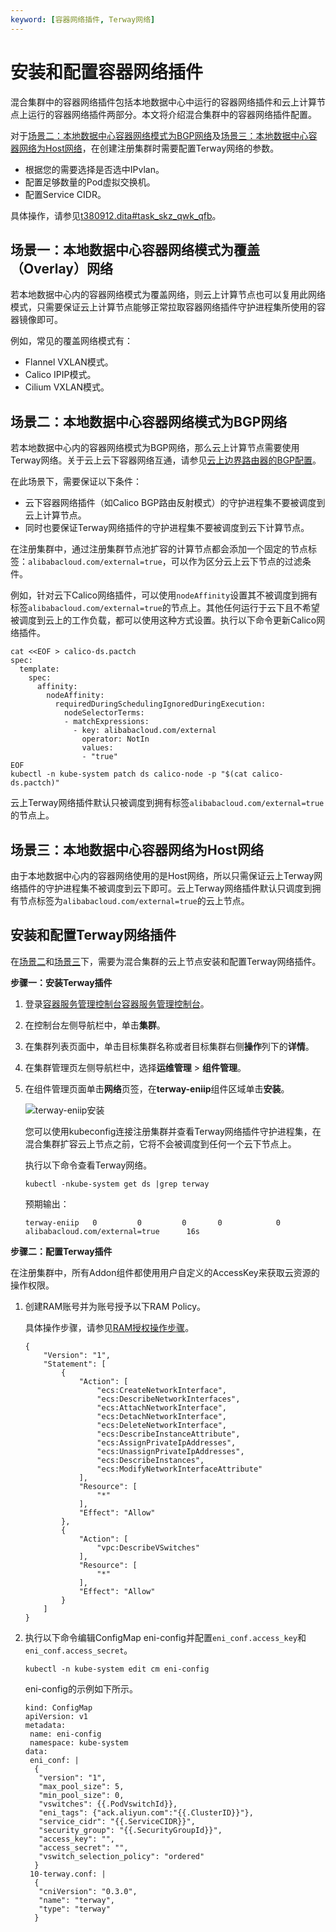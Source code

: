 ```yaml
---
keyword: [容器网络插件, Terway网络]
---
```


# 安装和配置容器网络插件

混合集群中的容器网络插件包括本地数据中心中运行的容器网络插件和云上计算节点上运行的容器网络插件两部分。本文将介绍混合集群中的容器网络插件配置。

对于[场景二：本地数据中心容器网络模式为BGP网络](#section_jo1_b9e_q7v)及[场景三：本地数据中心容器网络为Host网络](#section_dpw_bab_n97)，在创建注册集群时需要配置Terway网络的参数。

-   根据您的需要选择是否选中IPvlan。
-   配置足够数量的Pod虚拟交换机。
-   配置Service CIDR。

具体操作，请参见[t380912.dita\#task\_skz\_qwk\_qfb](/intl.zh-CN/Kubernetes集群用户指南/多云混合云/创建注册集群并接入本地数据中心集群.md)。

## 场景一：本地数据中心容器网络模式为覆盖（Overlay）网络

若本地数据中心内的容器网络模式为覆盖网络，则云上计算节点也可以复用此网络模式，只需要保证云上计算节点能够正常拉取容器网络插件守护进程集所使用的容器镜像即可。

例如，常见的覆盖网络模式有：

-   Flannel VXLAN模式。
-   Calico IPIP模式。
-   Cilium VXLAN模式。

## 场景二：本地数据中心容器网络模式为BGP网络

若本地数据中心内的容器网络模式为BGP网络，那么云上计算节点需要使用Terway网络。关于云上云下容器网络互通，请参见[云上边界路由器的BGP配置](云上边界路由器的BGP配置t21437.dita#concept_ljj_4vx_dfb)。

在此场景下，需要保证以下条件：

-   云下容器网络插件（如Calico BGP路由反射模式）的守护进程集不要被调度到云上计算节点。
-   同时也要保证Terway网络插件的守护进程集不要被调度到云下计算节点。

在注册集群中，通过注册集群节点池扩容的计算节点都会添加一个固定的节点标签：`alibabacloud.com/external=true`，可以作为区分云上云下节点的过滤条件。

例如，针对云下Calico网络插件，可以使用`nodeAffinity`设置其不被调度到拥有标签`alibabacloud.com/external=true`的节点上。其他任何运行于云下且不希望被调度到云上的工作负载，都可以使用这种方式设置。执行以下命令更新Calico网络插件。

```
cat <<EOF > calico-ds.pactch
spec:
  template:
    spec:
      affinity:
        nodeAffinity:
          requiredDuringSchedulingIgnoredDuringExecution:
            nodeSelectorTerms:
            - matchExpressions:
              - key: alibabacloud.com/external
                operator: NotIn
                values:
                - "true"
EOF
kubectl -n kube-system patch ds calico-node -p "$(cat calico-ds.pactch)"
```

云上Terway网络插件默认只被调度到拥有标签`alibabacloud.com/external=true`的节点上。

## 场景三：本地数据中心容器网络为Host网络

由于本地数据中心内的容器网络使用的是Host网络，所以只需保证云上Terway网络插件的守护进程集不被调度到云下即可。云上Terway网络插件默认只调度到拥有节点标签为`alibabacloud.com/external=true`的云上节点。

## 安装和配置Terway网络插件

在[场景二](#section_jo1_b9e_q7v)和[场景三](#section_dpw_bab_n97)下，需要为混合集群的云上节点安装和配置Terway网络插件。

**步骤一：安装Terway插件**

1.  登录[容器服务管理控制台](https://cs.console.aliyun.com)[容器服务管理控制台](https://partners-intl.console.aliyun.com/#/cs)。

2.  在控制台左侧导航栏中，单击**集群**。

3.  在集群列表页面中，单击目标集群名称或者目标集群右侧**操作**列下的**详情**。

4.  在集群管理页左侧导航栏中，选择**运维管理** \> **组件管理**。

5.  在组件管理页面单击**网络**页签，在**terway-eniip**组件区域单击**安装**。

    ![terway-eniip安装](https://static-aliyun-doc.oss-accelerate.aliyuncs.com/assets/img/zh-CN/6109875161/p247541.png)

    您可以使用kubeconfig连接注册集群并查看Terway网络插件守护进程集，在混合集群扩容云上节点之前，它将不会被调度到任何一个云下节点上。

    执行以下命令查看Terway网络。

    ```
    kubectl -nkube-system get ds |grep terway
    ```

    预期输出：

    ```
    terway-eniip   0         0         0       0            0           alibabacloud.com/external=true      16s
    ```


**步骤二：配置Terway插件**

在注册集群中，所有Addon组件都使用用户自定义的AccessKey来获取云资源的操作权限。

1.  创建RAM账号并为账号授予以下RAM Policy。

    具体操作步骤，请参见[RAM授权操作步骤](/intl.zh-CN/Kubernetes集群用户指南/授权/自定义RAM授权策略.md)。

    ```
    {
        "Version": "1",
        "Statement": [
            {
                "Action": [
                    "ecs:CreateNetworkInterface",
                    "ecs:DescribeNetworkInterfaces",
                    "ecs:AttachNetworkInterface",
                    "ecs:DetachNetworkInterface",
                    "ecs:DeleteNetworkInterface",
                    "ecs:DescribeInstanceAttribute",
                    "ecs:AssignPrivateIpAddresses",
                    "ecs:UnassignPrivateIpAddresses",
                    "ecs:DescribeInstances",
                    "ecs:ModifyNetworkInterfaceAttribute"
                ],
                "Resource": [
                    "*"
                ],
                "Effect": "Allow"
            },
            {
                "Action": [
                    "vpc:DescribeVSwitches"
                ],
                "Resource": [
                    "*"
                ],
                "Effect": "Allow"
            }
        ]
    }
    ```

2.  执行以下命令编辑ConfigMap eni-config并配置`eni_conf.access_key`和`eni_conf.access_secret`。

    ```
    kubectl -n kube-system edit cm eni-config
    ```

    eni-config的示例如下所示。

    ```
    kind: ConfigMap
    apiVersion: v1
    metadata:  
     name: eni-config  
     namespace: kube-system
    data:  
     eni_conf: |    
      {      
       "version": "1",      
       "max_pool_size": 5,      
       "min_pool_size": 0,      
       "vswitches": {{.PodVswitchId}},      
       "eni_tags": {"ack.aliyun.com":"{{.ClusterID}}"},      
       "service_cidr": "{{.ServiceCIDR}}",      
       "security_group": "{{.SecurityGroupId}}",      
       "access_key": "",      
       "access_secret": "",      
       "vswitch_selection_policy": "ordered"    
      }  
     10-terway.conf: |    
      {      
       "cniVersion": "0.3.0",      
       "name": "terway",      
       "type": "terway"    
      }
    ```


